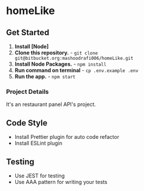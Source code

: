 # homeLike

## Get Started

1. **Install [Node]**
2. **Clone this repository.** - `git clone git@bitbucket.org:mashoodrafi006/homeLike.git`
3. **Install Node Packages.** - `npm install`
4. **Run command on terminal** - `cp .env.example .env`
5. **Run the app.** - `npm start`

### Project Details

It's an restaurant panel API's project.

## Code Style

-   Install Prettier plugin for auto code refactor
-   Install ESLint plugin

## Testing

-   Use JEST for testing
-   Use AAA pattern for writing your tests
